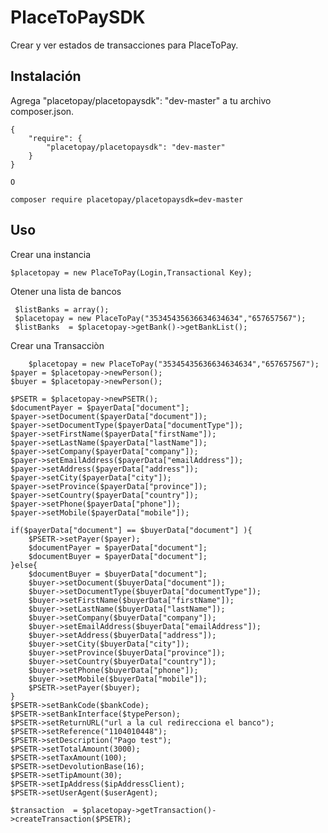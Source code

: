 # PlaceToPaySDK

Crear y ver estados de transacciones para PlaceToPay.

## Instalación

Agrega "placetopay/placetopaysdk": "dev-master" a tu archivo composer.json.

    {
        "require": {
            "placetopay/placetopaysdk": "dev-master"
        }
    }
    
    O 
    
    composer require placetopay/placetopaysdk=dev-master
    
## Uso
   
Crear una instancia
 
    $placetopay = new PlaceToPay(Login,Transactional Key);
 
 Otener una lista de bancos
    
     $listBanks = array();
     $placetopay = new PlaceToPay("35345435636634634634","657657567");
     $listBanks  = $placetopay->getBank()->getBankList();
     
 Crear una Transacciòn 
 
        $placetopay = new PlaceToPay("35345435636634634634","657657567");
	$payer = $placetopay->newPerson();
	$buyer = $placetopay->newPerson();

	$PSETR = $placetopay->newPSETR();	
	$documentPayer = $payerData["document"];
	$payer->setDocument($payerData["document"]);
	$payer->setDocumentType($payerData["documentType"]);
	$payer->setFirstName($payerData["firstName"]);
	$payer->setLastName($payerData["lastName"]);
	$payer->setCompany($payerData["company"]);
	$payer->setEmailAddress($payerData["emailAddress"]);
	$payer->setAddress($payerData["address"]);
	$payer->setCity($payerData["city"]);
	$payer->setProvince($payerData["province"]);
	$payer->setCountry($payerData["country"]);
	$payer->setPhone($payerData["phone"]);
	$payer->setMobile($payerData["mobile"]);

	if($payerData["document"] == $buyerData["document"] ){ 
		$PSETR->setPayer($payer);
		$documentPayer = $payerData["document"];
		$documentBuyer = $payerData["document"];
	}else{
		$documentBuyer = $buyerData["document"];
		$buyer->setDocument($buyerData["document"]);
		$buyer->setDocumentType($buyerData["documentType"]);
		$buyer->setFirstName($buyerData["firstName"]);
		$buyer->setLastName($buyerData["lastName"]);
		$buyer->setCompany($buyerData["company"]);
		$buyer->setEmailAddress($buyerData["emailAddress"]);
		$buyer->setAddress($buyerData["address"]);
		$buyer->setCity($buyerData["city"]);
		$buyer->setProvince($buyerData["province"]);
		$buyer->setCountry($buyerData["country"]);
		$buyer->setPhone($buyerData["phone"]);
		$buyer->setMobile($buyerData["mobile"]);
		$PSETR->setPayer($buyer);
	}
	$PSETR->setBankCode($bankCode);
	$PSETR->setBankInterface($typePerson);
	$PSETR->setReturnURL("url a la cul redirecciona el banco");
	$PSETR->setReference("1104010448");
	$PSETR->setDescription("Pago test");
	$PSETR->setTotalAmount(3000);
	$PSETR->setTaxAmount(100);
	$PSETR->setDevolutionBase(16);
	$PSETR->setTipAmount(30);
	$PSETR->setIpAddress($ipAddressClient);
	$PSETR->setUserAgent($userAgent);
	
	$transaction  = $placetopay->getTransaction()->createTransaction($PSETR);
